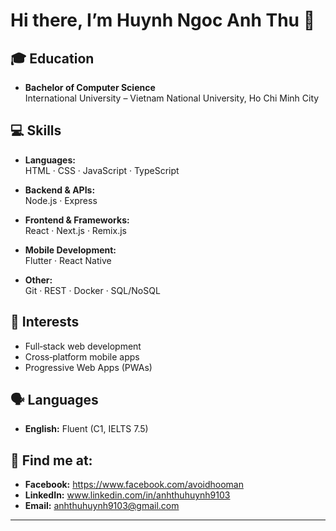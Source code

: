 # Hi there, I’m Huynh Ngoc Anh Thu 👋

## 🎓 Education
- **Bachelor of Computer Science**  
  International University – Vietnam National University, Ho Chi Minh City

## 💻 Skills

- **Languages:**  
  HTML · CSS · JavaScript · TypeScript

- **Backend & APIs:**  
  Node.js · Express

- **Frontend & Frameworks:**  
  React · Next.js · Remix.js

- **Mobile Development:**  
  Flutter · React Native

- **Other:**  
  Git · REST · Docker · SQL/NoSQL

## 🌟 Interests
- Full‑stack web development  
- Cross‑platform mobile apps  
- Progressive Web Apps (PWAs)

## 🗣️ Languages
- **English:** Fluent (C1, IELTS 7.5)

## 🤩 Find me at:
- **Facebook:** https://www.facebook.com/avoidhooman
- **LinkedIn:** www.linkedin.com/in/anhthuhuynh9103
- **Email:** anhthuhuynh9103@gmail.com

---


